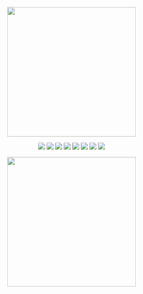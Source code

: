 <p align="center">
   <img src="https://64.media.tumblr.com/9824b47f284a60e47890b87086c5ba27/1fb36553dcefbcd1-7d/s400x600/b725f2a30c9ea372c81d368ef3371d10b5b57ae0.gifv" width="300" height="auto"/>
</p>
<p align="center">
  <img src="https://files.catbox.moe/5v6yrz.webp"/>
  <img src="https://files.catbox.moe/5v6yrz.webp"/>
  <img src="https://files.catbox.moe/5v6yrz.webp"/>
  <img src="https://files.catbox.moe/5v6yrz.webp"/>
  <img src="https://files.catbox.moe/5v6yrz.webp"/>
  <img src="https://files.catbox.moe/5v6yrz.webp"/>
  <img src="https://files.catbox.moe/5v6yrz.webp"/>
  <img src="https://files.catbox.moe/5v6yrz.webp"/>
</p>
<p align="center">
 <img src="https://64.media.tumblr.com/491b3ee6a9cea340be2c38fb906a223a/5f31e6a8194fbf35-5b/s1280x1920/fd1420dff595202f2b8871694bf2f19037b61a9f.gifv" width="300" height="auto"/>
</p>
